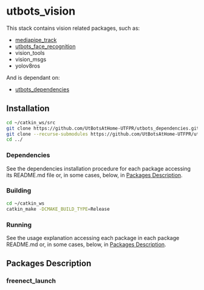 # utbots_vision

This stack contains vision related packages, such as:

- [mediapipe_track](https://github.com/UtBotsAtHome-UTFPR/mediapipe_track)
- [utbots_face_recognition](https://github.com/UtBotsAtHome-UTFPR/utbots_face_recognition)
- vision_tools
- vision_msgs
- yolov8ros

And is dependant on:

- [utbots_dependencies](https://github.com/UtBotsAtHome-UTFPR/utbots_dependencies)

## Installation

```bash
cd ~/catkin_ws/src
git clone https://github.com/UtBotsAtHome-UTFPR/utbots_dependencies.git
git clone --recurse-submodules https://github.com/UtBotsAtHome-UTFPR/utbots_vision.git
cd ../
```

### Dependencies

See the dependencies installation procedure for each package accessing its README.md file or, in some cases, below, in [Packages Description](#packages-description).

### Building

```bash
cd ~/catkin_ws
catkin_make -DCMAKE_BUILD_TYPE=Release
```
### Running

See the usage explanation accessing each package in each package README.md or, in some cases, below, in [Packages Description](#packages-description).

## Packages Description

### freenect_launch
